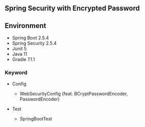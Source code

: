 ## Spring Security with Encrypted Password


## Environment

* Spring Boot 2.5.4
* Spring Security 2.5.4
* Junit 5
* Java 11
* Gradle 7.1.1

### Keyword

* Config
  * WebSecurityConfig (feat. BCryptPasswordEncoder, PasswordEncoder)

* Test
  * SpringBootTest


